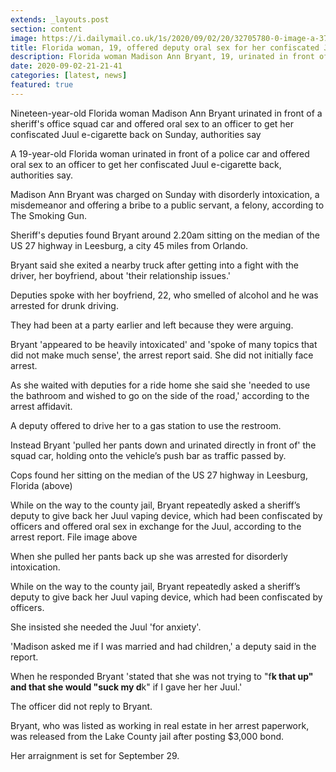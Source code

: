 ```yaml
---
extends: _layouts.post
section: content
image: https://i.dailymail.co.uk/1s/2020/09/02/20/32705780-0-image-a-37_1599076680009.jpg 
title: Florida woman, 19, offered deputy oral sex for her confiscated Juul during intoxication arrest 
description: Florida woman Madison Ann Bryant, 19, urinated in front of a sheriffs office squad car and offered oral sex to an officer to get her confiscated Juul e-cigarette back on Sunday, authorities say. 
date: 2020-09-02-21-21-41 
categories: [latest, news] 
featured: true 
--- 
```

Nineteen-year-old Florida woman Madison Ann Bryant urinated in front of a sheriff's office squad car and offered oral sex to an officer to get her confiscated Juul e-cigarette back on Sunday, authorities say

A 19-year-old Florida woman urinated in front of a police car and offered oral sex to an officer to get her confiscated Juul e-cigarette back, authorities say.

Madison Ann Bryant was charged on Sunday with disorderly intoxication, a misdemeanor and offering a bribe to a public servant, a felony, according to The Smoking Gun.

Sheriff's deputies found Bryant around 2.20am sitting on the median of the US 27 highway in Leesburg, a city 45 miles from Orlando.

Bryant said she exited a nearby truck after getting into a fight with the driver, her boyfriend, about 'their relationship issues.'

Deputies spoke with her boyfriend, 22, who smelled of alcohol and he was arrested for drunk driving. 

They had been at a party earlier and left because they were arguing.

Bryant 'appeared to be heavily intoxicated' and 'spoke of many topics that did not make much sense', the arrest report said. She did not initially face arrest.

As she waited with deputies for a ride home she said she 'needed to use the bathroom and wished to go on the side of the road,' according to the arrest affidavit.

A deputy offered to drive her to a gas station to use the restroom.

Instead Bryant 'pulled her pants down and urinated directly in front of' the squad car, holding onto the vehicle’s push bar as traffic passed by.

Cops found her sitting on the median of the US 27 highway in Leesburg, Florida (above)

While on the way to the county jail, Bryant repeatedly asked a sheriff’s deputy to give back her Juul vaping device, which had been confiscated by officers and offered oral sex in exchange for the Juul, according to the arrest report. File image above

When she pulled her pants back up she was arrested for disorderly intoxication.

While on the way to the county jail, Bryant repeatedly asked a sheriff’s deputy to give back her Juul vaping device, which had been confiscated by officers. 

She insisted she needed the Juul 'for anxiety'.

'Madison asked me if I was married and had children,' a deputy said in the report.

When he responded Bryant 'stated that she was not trying to "f**k that up" and that she would "suck my d**k" if I gave her her Juul.'

The officer did not reply to Bryant.

Bryant, who was listed as working in real estate in her arrest paperwork, was released from the Lake County jail after posting $3,000 bond.

Her arraignment is set for September 29.

